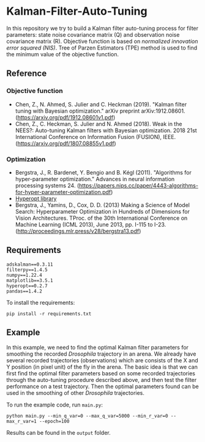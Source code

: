 # Kalman-Filter-Auto-Tuning
In this repository we try to build a Kalman filter auto-tuning process for filter 
parameters: state noise covariance matrix (Q) and observation noise covariance matrix (R).
Objective function is based on *normalized innovation error squared (NIS)*.
Tree of Parzen Estimators (TPE) method is used to find the minimum value of the objective function.

## Reference
### Objective function
* Chen, Z., N. Ahmed, S. Julier and C. Heckman (2019). 
"Kalman filter tuning with Bayesian optimization." 
arXiv preprint arXiv:1912.08601.
(https://arxiv.org/pdf/1912.08601v1.pdf)
* Chen, Z., C. Heckman, S. Julier and N. Ahmed (2018). 
Weak in the NEES?: Auto-tuning Kalman filters with Bayesian optimization. 
2018 21st International Conference on Information Fusion (FUSION), IEEE.
(https://arxiv.org/pdf/1807.08855v1.pdf)

### Optimization
* Bergstra, J., R. Bardenet, Y. Bengio and B. Kégl (2011). 
"Algorithms for hyper-parameter optimization." 
Advances in neural information processing systems 24.
(https://papers.nips.cc/paper/4443-algorithms-for-hyper-parameter-optimization.pdf)
* [Hyperopt library](https://github.com/hyperopt/hyperopt)
* Bergstra, J., Yamins, D., Cox, D. D. (2013) 
Making a Science of Model Search: Hyperparameter Optimization in Hundreds of Dimensions for Vision Architectures. 
TProc. of the 30th International Conference on Machine Learning (ICML 2013), 
June 2013, pp. I-115 to I-23.
(http://proceedings.mlr.press/v28/bergstra13.pdf)

## Requirements
```
adskalman==0.3.11
filterpy==1.4.5
numpy==1.22.4
matplotlib==3.5.1
hyperopt==0.2.7
pandas==1.4.2
```
To install the requirements:
```
pip install -r requirements.txt
```

## Example
In this example, we need to find the optimal Kalman filter parameters for smoothing the recorded *Drosophila* 
trajectory in an arena.
We already have several recorded trajectories (observations) which are consists of the X and Y position 
(in pixel unit) of the fly in the arena.
The basic idea is that we can first find the optimal filter parameters based on some recorded trajectories 
through the auto-tuning procedure described above, and then test the filter performance on a test trajectory.
Then the optimal parameters found can be used in the smoothing of other *Drosophila* trajectories.

To run the example code, run `main.py`:
```
python main.py --min_q_var=0 --max_q_var=5000 --min_r_var=0 --max_r_var=1 --epoch=100
```
Results can be found in the `output` folder.